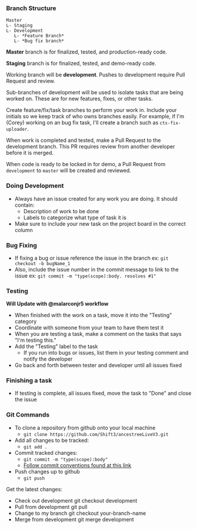 ### Branch Structure

```
Master
L- Staging
L- Development
   L- *Feature Branch*
   L- *Bug fix branch*
```

**Master** branch is for finalized, tested, and production-ready code.

**Staging** branch is for finalized, tested, and demo-ready code.

Working branch will be **development**. Pushes to development require Pull Request and review.

Sub-branches of development will be used to isolate tasks that are being worked on. These are for new features, fixes, or other tasks.

Create feature/fix/task branches to perform your work in. Include your initials so we keep track of who owns branches easily.
For example, if I'm (Corey) working on an bug fix task, I'll create a branch such as `cts-fix-uploader`.

When work is completed and tested, make a Pull Request to the development branch. This PR requires review from another developer before it is merged.

When code is ready to be locked in for demo, a Pull Request from `development` to `master` will be created and reviewed.

### Doing Development
- Always have an issue created for any work you are doing. It should contain:
  - Description of work to be done
  - Labels to categorize what type of task it is
- Make sure to include your new task on the project board in the correct column

### Bug Fixing
- If fixing a bug or issue reference the issue in the branch ex: `git checkout -b bugName_1`
- Also, include the issue number in the commit message to link to the issue ex: `git commit -m "type(scope):body. resolves #1"`

### Testing
**Will Update with @malarconjr5 workflow**
- When finished with the work on a task, move it into the "Testing" category
- Coordinate with someone from your team to have them test it
- When you are testing a task, make a comment on the tasks that says "I'm testing this."
- Add the "Testing" label to the task
  - If you run into bugs or issues, list them in your testing comment and notify the developer
- Go back and forth between tester and developer until all issues fixed


### Finishing a task
- If testing is complete, all issues fixed, move the task to "Done" and close the issue

### Git Commands
- To clone a repository from github onto your local machine
  - `git clone https://github.com/Shift3/ancestreeLiveV3.git`
- Add all changes to be tracked:
  - `git add .`
- Commit tracked changes:
  - `git commit -m "type(scope):body"`
  - [Follow commit conventions found at this link](commits.md)
- Push changes up to github
  - `git push`


Get the latest changes:
- Check out development
    git checkout development
- Pull from development
    git pull
- Change to my branch
    git checkout your-branch-name
- Merge from development
    git merge development
